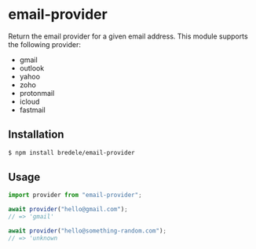 # email-provider

Return the email provider for a given email address.
This module supports the following provider:

- gmail
- outlook
- yahoo
- zoho
- protonmail
- icloud
- fastmail

## Installation

```sh
$ npm install bredele/email-provider
```

## Usage

```ts
import provider from "email-provider";

await provider("hello@gmail.com");
// => 'gmail'

await provider("hello@something-random.com");
// => 'unknown
```
